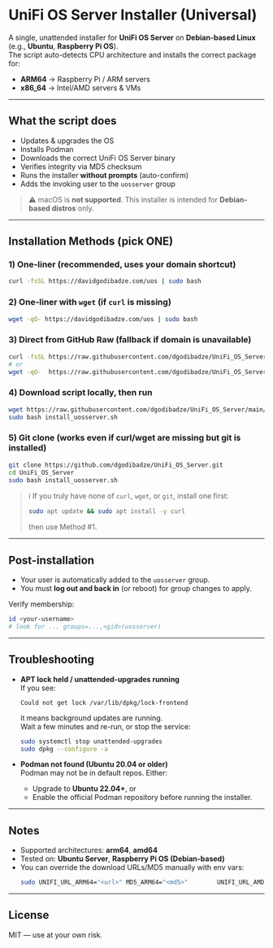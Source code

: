 # UniFi OS Server Installer (Universal)

A single, unattended installer for **UniFi OS Server** on **Debian-based Linux** (e.g., **Ubuntu**, **Raspberry Pi OS**).  
The script auto-detects CPU architecture and installs the correct package for:

- **ARM64** → Raspberry Pi / ARM servers  
- **x86_64** → Intel/AMD servers & VMs  

---

## What the script does
- Updates & upgrades the OS  
- Installs Podman  
- Downloads the correct UniFi OS Server binary  
- Verifies integrity via MD5 checksum  
- Runs the installer **without prompts** (auto-confirm)  
- Adds the invoking user to the `uosserver` group  

> ⚠️ macOS is **not supported**. This installer is intended for **Debian-based distros** only.  

---

## Installation Methods (pick ONE)

### 1) One-liner (recommended, uses your domain shortcut)
```bash
curl -fsSL https://davidgodibadze.com/uos | sudo bash
```

### 2) One-liner with `wget` (if `curl` is missing)
```bash
wget -qO- https://davidgodibadze.com/uos | sudo bash
```

### 3) Direct from GitHub Raw (fallback if domain is unavailable)
```bash
curl -fsSL https://raw.githubusercontent.com/dgodibadze/UniFi_OS_Server/main/install_uosserver.sh | sudo bash
# or
wget -qO-  https://raw.githubusercontent.com/dgodibadze/UniFi_OS_Server/main/install_uosserver.sh | sudo bash
```

### 4) Download script locally, then run
```bash
wget https://raw.githubusercontent.com/dgodibadze/UniFi_OS_Server/main/install_uosserver.sh -O install_uosserver.sh
sudo bash install_uosserver.sh
```

### 5) Git clone (works even if curl/wget are missing but git is installed)
```bash
git clone https://github.com/dgodibadze/UniFi_OS_Server.git
cd UniFi_OS_Server
sudo bash install_uosserver.sh
```

> ℹ️ If you truly have none of `curl`, `wget`, or `git`, install one first:
> ```bash
> sudo apt update && sudo apt install -y curl
> ```
> then use Method #1.  

---

## Post-installation

- Your user is automatically added to the `uosserver` group.  
- You must **log out and back in** (or reboot) for group changes to apply.  

Verify membership:
```bash
id <your-username>
# look for ... groups=...,<gid>(uosserver)
```

---

## Troubleshooting

- **APT lock held / unattended-upgrades running**  
  If you see:
  ```
  Could not get lock /var/lib/dpkg/lock-frontend
  ```
  it means background updates are running.  
  Wait a few minutes and re-run, or stop the service:
  ```bash
  sudo systemctl stop unattended-upgrades
  sudo dpkg --configure -a
  ```

- **Podman not found (Ubuntu 20.04 or older)**  
  Podman may not be in default repos. Either:
  - Upgrade to **Ubuntu 22.04+**, or  
  - Enable the official Podman repository before running the installer.  

---

## Notes

- Supported architectures: **arm64**, **amd64**  
- Tested on: **Ubuntu Server**, **Raspberry Pi OS (Debian-based)**  
- You can override the download URLs/MD5 manually with env vars:
  ```bash
  sudo UNIFI_URL_ARM64="<url>" MD5_ARM64="<md5>"        UNIFI_URL_AMD64="<url>" MD5_AMD64="<md5>"        bash -c "$(curl -fsSL https://davidgodibadze.com/uos)"
  ```

---

## License
MIT — use at your own risk.
